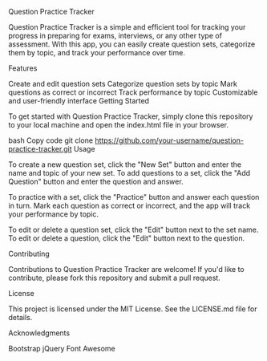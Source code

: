 Question Practice Tracker

Question Practice Tracker is a simple and efficient tool for tracking your progress in preparing for exams, interviews, or any other type of assessment. With this app, you can easily create question sets, categorize them by topic, and track your performance over time.

Features

Create and edit question sets
Categorize question sets by topic
Mark questions as correct or incorrect
Track performance by topic
Customizable and user-friendly interface
Getting Started

To get started with Question Practice Tracker, simply clone this repository to your local machine and open the index.html file in your browser.

bash
Copy code
git clone https://github.com/your-username/question-practice-tracker.git
Usage

To create a new question set, click the "New Set" button and enter the name and topic of your new set. To add questions to a set, click the "Add Question" button and enter the question and answer.

To practice with a set, click the "Practice" button and answer each question in turn. Mark each question as correct or incorrect, and the app will track your performance by topic.

To edit or delete a question set, click the "Edit" button next to the set name. To edit or delete a question, click the "Edit" button next to the question.

Contributing

Contributions to Question Practice Tracker are welcome! If you'd like to contribute, please fork this repository and submit a pull request.

License

This project is licensed under the MIT License. See the LICENSE.md file for details.

Acknowledgments

Bootstrap
jQuery
Font Awesome
